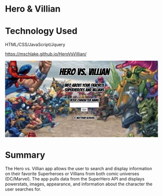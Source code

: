 # Hero & Villian


# Technology Used
HTML/CSS/JavaScript/Jquery

https://mschlake.github.io/HeroVsVillian/

![ScreenShot](/images/Screenshot.png)

# Summary 
The Hero vs. Villian app allows the user to search and display information on their favorite Superheroes or Villians from both comic universes (DC/Marvel). The app pulls data from the SuperHero API and displays powerstats, images, appearance, and information about the character the user searches for. 
